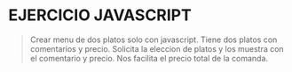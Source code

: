 # EJERCICIO JAVASCRIPT

> Crear menu de dos platos solo con javascript.
> Tiene dos platos con comentarios y precio.
> Solicita la eleccion de platos y los muestra con el comentario y precio.
> Nos facilita el precio total de la comanda.

